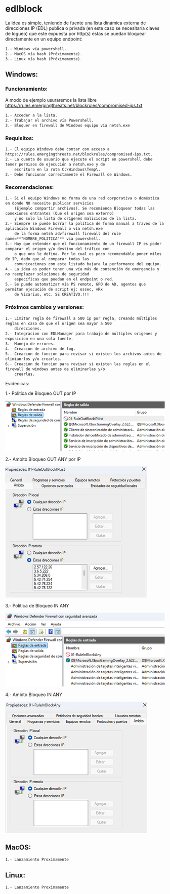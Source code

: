# edlblock

La idea es simple, teniendo de fuente una lista dinámica externa de direcciones IP (EDL) publica o privada (en este caso se necesitaría claves de logueo) que este expuesta por http(s) estas se puedan bloquear directamente en un equipo endpoint:

    1.- Windows vía powershell.
    2.- MacOS vía bash (Próximamente).
    3.- Linux vía bash (Próximamente).

## **Windows:**

### Funcionamiento:

A modo de ejemplo usuraremos la lista libre https://rules.emergingthreats.net/blockrules/compromised-ips.txt

    1.- Acceder a la lista.
    2.- Trabajar el archivo vía Powershell.
    3.- Bloquer en firewall de Windows equipo vía netsh.exe

### Requisitos:

    1.- El equipo Windows debe contar con acceso a https://rules.emergingthreats.net/blockrules/compromised-ips.txt.
    2.- La cuenta de usuario que ejecute el script en powershell debe tener permisos de ejecución a netsh.exe y de 
        escritura en la ruta C:\Windows\Temp\.
    3.- Debe funcionar correctamente el Firewall de Windows.

### Recomendaciones:

    1.- Si el equipo Windows no forma de una red corporativa o doméstica en donde NO necesite publicar servicios
        (Ejemplo compartir archivos). Se recomienda Bloquear todas las conexiones entrantes (Que el origen sea externo) 
        y no solo la lista de orígenes maliciosos de la lista.
    2.- Siempre se puede borrar la política de forma manual a través de la aplicación Windows Firewall o vía netsh.exe
        de la forma netsh advfirewall firewall del rule name=**"NOMBRE_POLITICA"** via powershell.
    3.- Hay que entender que el funcionamiento de un firewall IP es poder comparar el origen y/o destino del tráfico con 
        o que uno le defina. Por lo cual es poco recomendable poner miles de IP, dado que al comparar todas las 
        comunicaciones con este listado bajara la performance del equipo.
    4.- La idea es poder tener una vía más de contención de emergencia y no reemplazar soluciones de seguridad 
        específicas que puedan en el endpoint o red.
    5.- Se puede automatizar vía PS remoto, GPO de AD, agentes que permitan ejecución de script ej: ossec, vRx 
        de Vicarius, etc. SE CREATIVO.!!!

### Próximos cambios y versiones:

    1.- Limitar regla de firewall a 500 ip por regla, creando múltiples reglas en caso de que el origen sea mayor a 500 
        direcciones.
    2.- Integracion con EDLManager para trabajo de multiples origenes y exposicion en una sola fuente.
    3.- Manejo de errores.
    4.- Creacion de archivo de log.
    5.- Creacion de funcion para revisar si existen los archivos antes de elimianrlos y/o crearlos.
    6.- Creacion de funcion para revisar si existen las reglas en el firewall de windows antes de eliminarlas y/o 
        crearlas.

Evidenicas:

1.- Politica de Bloqueo OUT por IP

![alt text](https://github.com/m4m00th/edlblock/blob/main/images/WinFW_Block_OUT_IP.png)


2.- Ambito Bloqueo OUT ANY por IP

![alt text](https://github.com/m4m00th/edlblock/blob/main/images/WinFW_Block_OUT_IP_ambito.png)


3.- Politica de Bloqueo IN ANY

![alt text](https://github.com/m4m00th/edlblock/blob/main/images/WinFW_Block_IN_all.png)


4.- Ambito Bloqueo IN ANY

![alt text](https://github.com/m4m00th/edlblock/blob/main/images/WinFW_Block_IN_all_ambito.png)



## **MacOS:**

    1.- Lanzamiento Proximamente



## **Linux:**

    1.- Lanzamiento Proximamente